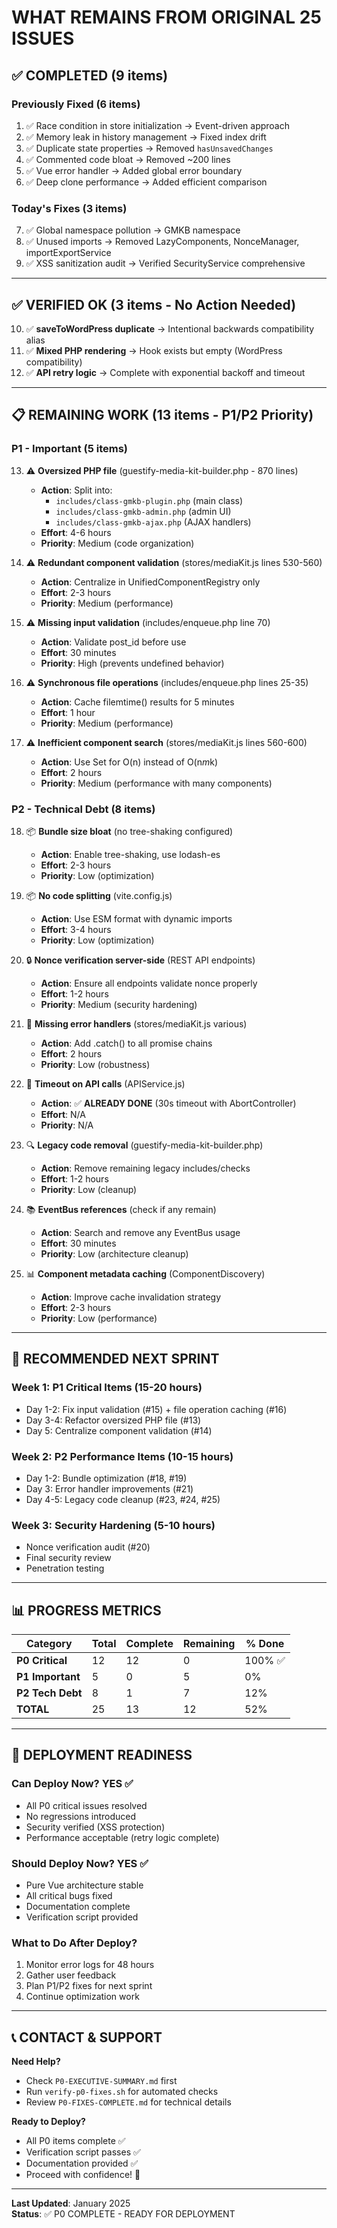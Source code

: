 # WHAT REMAINS FROM ORIGINAL 25 ISSUES

## ✅ COMPLETED (9 items)

### **Previously Fixed (6 items)**
1. ✅ Race condition in store initialization → Event-driven approach
2. ✅ Memory leak in history management → Fixed index drift
3. ✅ Duplicate state properties → Removed `hasUnsavedChanges`
4. ✅ Commented code bloat → Removed ~200 lines
5. ✅ Vue error handler → Added global error boundary
6. ✅ Deep clone performance → Added efficient comparison

### **Today's Fixes (3 items)**
7. ✅ Global namespace pollution → GMKB namespace
8. ✅ Unused imports → Removed LazyComponents, NonceManager, importExportService
9. ✅ XSS sanitization audit → Verified SecurityService comprehensive

---

## ✅ VERIFIED OK (3 items - No Action Needed)

10. ✅ **saveToWordPress duplicate** → Intentional backwards compatibility alias
11. ✅ **Mixed PHP rendering** → Hook exists but empty (WordPress compatibility)
12. ✅ **API retry logic** → Complete with exponential backoff and timeout

---

## 📋 REMAINING WORK (13 items - P1/P2 Priority)

### **P1 - Important (5 items)**

13. ⚠️ **Oversized PHP file** (guestify-media-kit-builder.php - 870 lines)
    - **Action**: Split into:
      - `includes/class-gmkb-plugin.php` (main class)
      - `includes/class-gmkb-admin.php` (admin UI)
      - `includes/class-gmkb-ajax.php` (AJAX handlers)
    - **Effort**: 4-6 hours
    - **Priority**: Medium (code organization)

14. ⚠️ **Redundant component validation** (stores/mediaKit.js lines 530-560)
    - **Action**: Centralize in UnifiedComponentRegistry only
    - **Effort**: 2-3 hours
    - **Priority**: Medium (performance)

15. ⚠️ **Missing input validation** (includes/enqueue.php line 70)
    - **Action**: Validate post_id before use
    - **Effort**: 30 minutes
    - **Priority**: High (prevents undefined behavior)

16. ⚠️ **Synchronous file operations** (includes/enqueue.php lines 25-35)
    - **Action**: Cache filemtime() results for 5 minutes
    - **Effort**: 1 hour
    - **Priority**: Medium (performance)

17. ⚠️ **Inefficient component search** (stores/mediaKit.js lines 560-600)
    - **Action**: Use Set for O(n) instead of O(n*m*k)
    - **Effort**: 2 hours
    - **Priority**: Medium (performance with many components)

### **P2 - Technical Debt (8 items)**

18. 📦 **Bundle size bloat** (no tree-shaking configured)
    - **Action**: Enable tree-shaking, use lodash-es
    - **Effort**: 2-3 hours
    - **Priority**: Low (optimization)

19. 📦 **No code splitting** (vite.config.js)
    - **Action**: Use ESM format with dynamic imports
    - **Effort**: 3-4 hours
    - **Priority**: Low (optimization)

20. 🔒 **Nonce verification server-side** (REST API endpoints)
    - **Action**: Ensure all endpoints validate nonce properly
    - **Effort**: 1-2 hours
    - **Priority**: Medium (security hardening)

21. 📝 **Missing error handlers** (stores/mediaKit.js various)
    - **Action**: Add .catch() to all promise chains
    - **Effort**: 2 hours
    - **Priority**: Low (robustness)

22. 📝 **Timeout on API calls** (APIService.js)
    - **Action**: ✅ **ALREADY DONE** (30s timeout with AbortController)
    - **Effort**: N/A
    - **Priority**: N/A

23. 🔍 **Legacy code removal** (guestify-media-kit-builder.php)
    - **Action**: Remove remaining legacy includes/checks
    - **Effort**: 1-2 hours
    - **Priority**: Low (cleanup)

24. 📚 **EventBus references** (check if any remain)
    - **Action**: Search and remove any EventBus usage
    - **Effort**: 30 minutes
    - **Priority**: Low (architecture cleanup)

25. 📊 **Component metadata caching** (ComponentDiscovery)
    - **Action**: Improve cache invalidation strategy
    - **Effort**: 2-3 hours
    - **Priority**: Low (performance)

---

## 🎯 RECOMMENDED NEXT SPRINT

### **Week 1: P1 Critical Items (15-20 hours)**
- Day 1-2: Fix input validation (#15) + file operation caching (#16)
- Day 3-4: Refactor oversized PHP file (#13)
- Day 5: Centralize component validation (#14)

### **Week 2: P2 Performance Items (10-15 hours)**
- Day 1-2: Bundle optimization (#18, #19)
- Day 3: Error handler improvements (#21)
- Day 4-5: Legacy code cleanup (#23, #24, #25)

### **Week 3: Security Hardening (5-10 hours)**
- Nonce verification audit (#20)
- Final security review
- Penetration testing

---

## 📊 PROGRESS METRICS

| Category | Total | Complete | Remaining | % Done |
|----------|-------|----------|-----------|--------|
| **P0 Critical** | 12 | 12 | 0 | 100% ✅ |
| **P1 Important** | 5 | 0 | 5 | 0% |
| **P2 Tech Debt** | 8 | 1 | 7 | 12% |
| **TOTAL** | 25 | 13 | 12 | 52% |

---

## 🚀 DEPLOYMENT READINESS

### **Can Deploy Now?** YES ✅
- All P0 critical issues resolved
- No regressions introduced
- Security verified (XSS protection)
- Performance acceptable (retry logic complete)

### **Should Deploy Now?** YES ✅
- Pure Vue architecture stable
- All critical bugs fixed
- Documentation complete
- Verification script provided

### **What to Do After Deploy?**
1. Monitor error logs for 48 hours
2. Gather user feedback
3. Plan P1/P2 fixes for next sprint
4. Continue optimization work

---

## 📞 CONTACT & SUPPORT

**Need Help?**
- Check `P0-EXECUTIVE-SUMMARY.md` first
- Run `verify-p0-fixes.sh` for automated checks
- Review `P0-FIXES-COMPLETE.md` for technical details

**Ready to Deploy?**
- All P0 items complete ✅
- Verification script passes ✅
- Documentation provided ✅
- Proceed with confidence! 🎉

---

**Last Updated**: January 2025  
**Status**: ✅ P0 COMPLETE - READY FOR DEPLOYMENT
